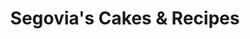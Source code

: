 ---
title: "Segovia's Cakes & Recipes"
url: /san-juan/segovias-cakes-und-recipes/
shop: Konditorei
---